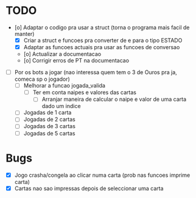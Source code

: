 # TODO
- [o] Adaptar o codigo pra usar a struct (torna o programa mais facil de manter)
    - [X] Criar a struct e funcoes pra converter de e para o tipo ESTADO
    - [X] Adaptar as funcoes actuais pra usar as funcoes de conversao
    - [o] Actualizar a documentacao
    - [o] Corrigir erros de PT na documentacao
- [ ] Por os bots a jogar (nao interessa quem tem o 3 de Ouros pra ja, comeca sp o jogador)
    - [ ] Melhorar a funcao jogada_valida
        - [ ] Ter em conta naipes e valores das cartas
            - [ ] Arranjar maneira de calcular o naipe e valor de uma carta dado um indice
    - [ ] Jogadas de 1 carta
    - [ ] Jogadas de 2 cartas
    - [ ] Jogadas de 3 cartas
    - [ ] Jogadas de 5 cartas

# Bugs
- [X] Jogo crasha/congela ao clicar numa carta (prob nas funcoes imprime carta)
- [X] Cartas nao sao impressas depois de seleccionar uma carta
